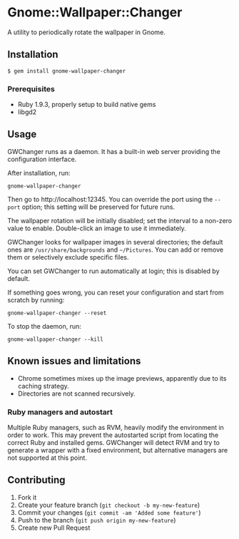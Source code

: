 # Gnome::Wallpaper::Changer

A utility to periodically rotate the wallpaper in Gnome.

## Installation

    $ gem install gnome-wallpaper-changer

### Prerequisites

* Ruby 1.9.3, properly setup to build native gems
* libgd2

## Usage

GWChanger runs as a daemon. It has a built-in web server providing the configuration interface.

After installation, run:

	gnome-wallpaper-changer

Then go to http://localhost:12345.
You can override the port using the `--port` option; this setting will be preserved for future runs.

The wallpaper rotation will be initially disabled; set the interval to a non-zero value to enable. Double-click an image to use it immediately.

GWChanger looks for wallpaper images in several directories; the default ones are `/usr/share/backgrounds` and `~/Pictures`.
You can add or remove them or selectively exclude specific files.

You can set GWChanger to run automatically at login; this is disabled by default.

If something goes wrong, you can reset your configuration and start from scratch by running:

	gnome-wallpaper-changer --reset

To stop the daemon, run:

	gnome-wallpaper-changer --kill

## Known issues and limitations

* Chrome sometimes mixes up the image previews, apparently due to its caching strategy.
* Directories are not scanned recursively.

### Ruby managers and autostart

Multiple Ruby managers, such as RVM, heavily modify the environment in order to work. This may prevent the autostarted script from locating the correct Ruby and installed gems. GWChanger will detect RVM and try to generate a wrapper with a fixed environment, but alternative managers are not supported at this point.

## Contributing

1. Fork it
2. Create your feature branch (`git checkout -b my-new-feature`)
3. Commit your changes (`git commit -am 'Added some feature'`)
4. Push to the branch (`git push origin my-new-feature`)
5. Create new Pull Request

